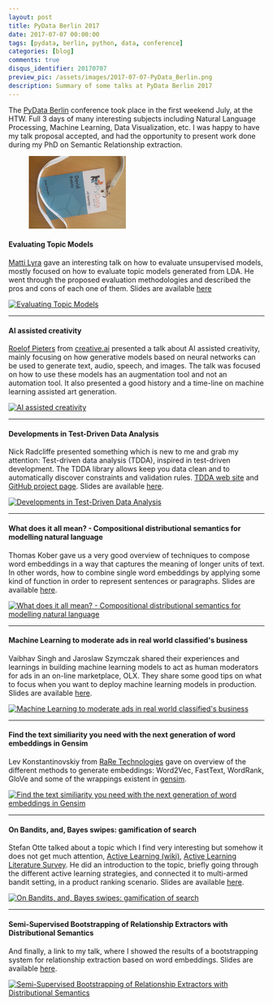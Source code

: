 ```yaml
---
layout: post
title: PyData Berlin 2017
date: 2017-07-07 00:00:00
tags: [pydata, berlin, python, data, conference]
categories: [blog]
comments: true
disqus_identifier: 20170707
preview_pic: /assets/images/2017-07-07-PyData_Berlin.png
description: Summary of some talks at PyData Berlin 2017
---
```


The [PyData Berlin](https://pydata.org/berlin2017/) conference took place in the first weekend July, at the HTW. Full 3 days of many interesting subjects including Natural Language Processing, Machine Learning, Data Visualization, etc. I was happy to have my talk proposal accepted, and had the opportunity to present work done during my PhD on Semantic Relationship extraction.

<figure>
  <img style="width: 45%; height: 45%" src="/assets/images/2017-07-07-PyData_Berlin.png">
</figure>

#### Evaluating Topic Models

[Matti Lyra](https://github.com/mattilyra) gave an interesting talk on how to evaluate unsupervised models, mostly focused on how to evaluate topic models generated from LDA. He went through the proposed evaluation methodologies and described the pros and cons of each one of them. Slides are available [here](https://github.com/mattilyra/pydataberlin-2017)

[![Evaluating Topic Models](https://img.youtube.com/vi/UkmIljRIG_M/hqdefault.jpg)](https://www.youtube.com/watch?v=UkmIljRIG_M)

---

#### AI assisted creativity

[Roelof Pieters](https://twitter.com/graphific) from [creative.ai](http://creative.ai) presented a talk about AI assisted creativity, mainly focusing on how generative models based on neural networks can be used to generate text, audio, speech, and images. The talk was focused on how to use these models has an augmentation tool and not an automation tool. It also presented a good history and a time-line on machine learning assisted art generation.

[![AI assisted creativity](https://img.youtube.com/vi/1XmCz3HFU9I/hqdefault.jpg)](https://www.youtube.com/watch?v=1XmCz3HFU9I)

---

#### Developments in Test-Driven Data Analysis

Nick Radcliffe presented something which is new to me and grab my attention: Test-driven data analysis (TDDA), inspired in test-driven development. The TDDA library allows keep you data clean and to automatically discover constraints and validation rules. [TDDA web site](http://www.tdda.info/) and [GitHub project page](https://github.com/tdda/). Slides are available [here](https://github.com/pydataberlin/conf2017slides/blob/master/tdda-pydata-berlin-2017.pdf).

[![Developments in Test-Driven Data Analysis](https://img.youtube.com/vi/oBXO-dxF0Gg/hqdefault.jpg)](https://www.youtube.com/watch?v=oBXO-dxF0Gg)

---

#### What does it all mean? - Compositional distributional semantics for modelling natural language

Thomas Kober gave us a very good overview of techniques to compose word embeddings in a way that captures the meaning of longer units of text. In other words, how to combine single word embeddings by applying some kind of function in order to represent sentences or paragraphs. Slides are available [here](https://github.com/pydataberlin/conf2017slides/blob/master/compositional_distributional_semantics/pydata2017.pdf).

[![What does it all mean? - Compositional distributional semantics for modelling natural language](https://img.youtube.com/vi/hTmKoHJw3Mg/hqdefault.jpg)](https://www.youtube.com/watch?v=hTmKoHJw3Mg)

---

#### Machine Learning to moderate ads in real world classified's business

Vaibhav Singh and Jaroslaw Szymczak shared their experiences and learnings in building machine learning models to act as human moderators for ads in an on-line marketplace, OLX. They share some good tips on what to focus when you want to deploy machine learning models in production. Slides are available [here](https://github.com/pydataberlin/conf2017slides/blob/master/machine_learning_to_moderate_ads/MachineLearningToModerateAdsInRealWorldClassifiedsBusiness.pdf).

[![Machine Learning to moderate ads in real world classified's business](https://img.youtube.com/vi/MoOjj8eF8FM/hqdefault.jpg)](https://www.youtube.com/watch?v=MoOjj8eF8FM)

---

#### Find the text similiarity you need with the next generation of word embeddings in Gensim

Lev Konstantinovskiy from [RaRe Technologies](https://rare-technologies.com/) gave on overview of the different methods to generate embeddings: Word2Vec, FastText, WordRank, GloVe and some of the wrappings existent in [gensim](https://radimrehurek.com/gensim/).

[![Find the text similiarity you need with the next generation of word embeddings in Gensim](https://img.youtube.com/vi/tAxrlAVw-Tk/hqdefault.jpg)](https://www.youtube.com/watch?v=tAxrlAVw-Tk)

---

#### On Bandits, and, Bayes swipes: gamification of search

Stefan Otte talked about a topic which I find very interesting but somehow it does not get much attention, [Active Learning (wiki)](https://www.wikiwand.com/en/Active_learning_(machine_learning)), [Active Learning Literature Survey](http://burrsettles.com/pub/settles.activelearning.pdf). He did an introduction to the topic, briefly going through the different active learning strategies, and connected it to multi-armed bandit setting, in a product ranking scenario. Slides are available [here](https://sotte.github.io/pydata-talk-2017-on-bandits-and-swipes-gamification-of-search.html).

[![On Bandits, and, Bayes swipes: gamification of search](https://img.youtube.com/vi/SpRg8KSLZ2w/hqdefault.jpg)](https://www.youtube.com/watch?v=SpRg8KSLZ2w)


---

#### Semi-Supervised Bootstrapping of Relationship Extractors with Distributional Semantics

And finally, a link to my talk, where I showed the results of a bootstrapping system for relationship extraction based on word embeddings. Slides are available [here](../../../../../assets/documents/talks/PyData2017-Berlin-presentation.pdf).

[![Semi-Supervised Bootstrapping of Relationship Extractors with Distributional Semantics](https://img.youtube.com/vi/Ra15lX-wojg/hqdefault.jpg)](https://www.youtube.com/watch?v=Ra15lX-wojg)

